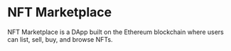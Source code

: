 # NFT Marketplace

NFT Marketplace is a DApp built on the Ethereum blockchain where users can list, sell, buy, and browse NFTs.
